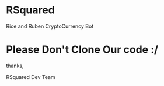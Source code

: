 # RSquared
Rice and Ruben CryptoCurrency Bot


# Please Don't Clone Our code :/
thanks,

RSquared Dev Team
